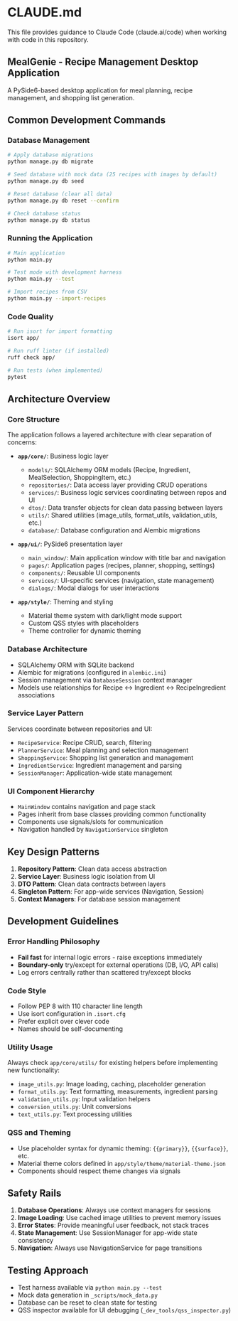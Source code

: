 # CLAUDE.md

This file provides guidance to Claude Code (claude.ai/code) when working with code in this repository.

## MealGenie - Recipe Management Desktop Application

A PySide6-based desktop application for meal planning, recipe management, and shopping list generation.

## Common Development Commands

### Database Management
```bash
# Apply database migrations
python manage.py db migrate

# Seed database with mock data (25 recipes with images by default)
python manage.py db seed

# Reset database (clear all data)
python manage.py db reset --confirm

# Check database status
python manage.py db status
```

### Running the Application
```bash
# Main application
python main.py

# Test mode with development harness
python main.py --test

# Import recipes from CSV
python main.py --import-recipes
```

### Code Quality
```bash
# Run isort for import formatting
isort app/

# Run ruff linter (if installed)
ruff check app/

# Run tests (when implemented)
pytest
```

## Architecture Overview

### Core Structure
The application follows a layered architecture with clear separation of concerns:

- **`app/core/`**: Business logic layer
  - `models/`: SQLAlchemy ORM models (Recipe, Ingredient, MealSelection, ShoppingItem, etc.)
  - `repositories/`: Data access layer providing CRUD operations
  - `services/`: Business logic services coordinating between repos and UI
  - `dtos/`: Data transfer objects for clean data passing between layers
  - `utils/`: Shared utilities (image_utils, format_utils, validation_utils, etc.)
  - `database/`: Database configuration and Alembic migrations

- **`app/ui/`**: PySide6 presentation layer
  - `main_window/`: Main application window with title bar and navigation
  - `pages/`: Application pages (recipes, planner, shopping, settings)
  - `components/`: Reusable UI components
  - `services/`: UI-specific services (navigation, state management)
  - `dialogs/`: Modal dialogs for user interactions

- **`app/style/`**: Theming and styling
  - Material theme system with dark/light mode support
  - Custom QSS styles with placeholders
  - Theme controller for dynamic theming

### Database Architecture
- SQLAlchemy ORM with SQLite backend
- Alembic for migrations (configured in `alembic.ini`)
- Session management via `DatabaseSession` context manager
- Models use relationships for Recipe ↔ Ingredient ↔ RecipeIngredient associations

### Service Layer Pattern
Services coordinate between repositories and UI:
- `RecipeService`: Recipe CRUD, search, filtering
- `PlannerService`: Meal planning and selection management
- `ShoppingService`: Shopping list generation and management
- `IngredientService`: Ingredient management and parsing
- `SessionManager`: Application-wide state management

### UI Component Hierarchy
- `MainWindow` contains navigation and page stack
- Pages inherit from base classes providing common functionality
- Components use signals/slots for communication
- Navigation handled by `NavigationService` singleton

## Key Design Patterns

1. **Repository Pattern**: Clean data access abstraction
2. **Service Layer**: Business logic isolation from UI
3. **DTO Pattern**: Clean data contracts between layers
4. **Singleton Pattern**: For app-wide services (Navigation, Session)
5. **Context Managers**: For database session management

## Development Guidelines

### Error Handling Philosophy
- **Fail fast** for internal logic errors - raise exceptions immediately
- **Boundary-only** try/except for external operations (DB, I/O, API calls)
- Log errors centrally rather than scattered try/except blocks

### Code Style
- Follow PEP 8 with 110 character line length
- Use isort configuration in `.isort.cfg`
- Prefer explicit over clever code
- Names should be self-documenting

### Utility Usage
Always check `app/core/utils/` for existing helpers before implementing new functionality:
- `image_utils.py`: Image loading, caching, placeholder generation
- `format_utils.py`: Text formatting, measurements, ingredient parsing
- `validation_utils.py`: Input validation helpers
- `conversion_utils.py`: Unit conversions
- `text_utils.py`: Text processing utilities

### QSS and Theming
- Use placeholder syntax for dynamic theming: `{{primary}}`, `{{surface}}`, etc.
- Material theme colors defined in `app/style/theme/material-theme.json`
- Components should respect theme changes via signals

## Safety Rails

1. **Database Operations**: Always use context managers for sessions
2. **Image Loading**: Use cached image utilities to prevent memory issues
3. **Error States**: Provide meaningful user feedback, not stack traces
4. **State Management**: Use SessionManager for app-wide state consistency
5. **Navigation**: Always use NavigationService for page transitions

## Testing Approach
- Test harness available via `python main.py --test`
- Mock data generation in `_scripts/mock_data.py`
- Database can be reset to clean state for testing
- QSS inspector available for UI debugging (`_dev_tools/qss_inspector.py`)